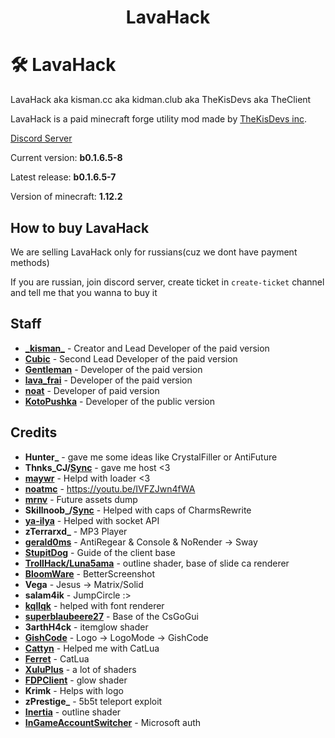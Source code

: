 <h1 align="center">LavaHack</h1>

# 🛠️ LavaHack
LavaHack aka kisman.cc aka kidman.club aka TheKisDevs aka TheClient

LavaHack is a paid minecraft forge utility mod made by [TheKisDevs inc](https://github.com/TheKisDevs/).

[Discord Server](https://discord.gg/NNn7WXfkNB)

Current version: **b0.1.6.5-8**

Latest release: **b0.1.6.5-7**

Version of minecraft: **1.12.2**

## How to buy LavaHack
We are selling LavaHack only for russians(cuz we dont have payment methods)

If you are russian, join discord server, create ticket in `create-ticket` channel and tell me that you wanna to buy it

## Staff
- [**\_kisman_**](https://github.com/kisman2000) - Creator and Lead Developer of the paid version
- [**Cubic**](https://github.com/Cuubicc) - Second Lead Developer of the paid version
- [**Gentleman**](https://github.com/GentlemanMC) - Developer of the paid version
- [**lava_frai**](https://github.com/lavaFrai) - Developer of the paid version
- [**noat**](https://github.com/noatmc) - Developer of paid version
- [**KotoPushka**](https://github.com/kotopushka12) - Developer of the public version

## Credits
- **Hunter_** - gave me some ideas like CrystalFiller or AntiFuture
- **Thnks_CJ/[Sync](https://discord.gg/CpUReYwUCA)** - gave me host <3
- **[maywr](https://github.com/maywr)** - Helpd with loader <3
- **[noatmc](https://youtu.be/IVFZJwn4fWA)** - https://youtu.be/IVFZJwn4fWA
- **[mrnv](https://github.com/mr-nv)** - Future assets dump
- **Skillnoob_/[Sync](https://discord.gg/CpUReYwUCA)** - Helped with caps of CharmsRewrite
- **[ya-ilya](https://github.com/ya-ilya)** - Helped with socket API
- **zTerrarxd_** - MP3 Player
- **[gerald0ms](https://github.com/gerald)** - AntiRegear & Console & NoRender -> Sway
- **[StupitDog](https://www.youtube.com/channel/UCBrAbDKYkJJR0bimvBvbw4A)** - Guide of the client base
- **[TrollHack/Luna5ama](https://github.com/Luna5ama/TrollHack)** - outline shader, base of slide ca renderer
- **[BloomWare](https://github.com/TheBreakery/Bloomware)** - BetterScreenshot
- **Vega** - Jesus -> Matrix/Solid
- **salam4ik** - JumpCircle :>
- **[kqllqk](https://github.com/kqlqk/)** - helped with font renderer
- [**superblaubeere27**](https://github.com/superblaubeere27) - Base of the CsGoGui
- **3arthH4ck** - itemglow shader
- **[GishCode](https://github.com/GishReloaded/Gish-Code-1.12.2)** - Logo -> LogoMode -> GishCode
- [**Cattyn**](https://github.com/cattyngmd/) - Helped me with CatLua
- [**Ferret**](https://github.com/cattyngmd/Ferret) - CatLua
- [**XuluPlus**](https://discord.gg/cenXRGfvRY) - a lot of shaders
- [**FDPClient**](https://github.com/UnlegitMC/FDPClient) - glow shader
- **Krimk** - Helps with logo
- **zPrestige_** - 5b5t teleport exploit
- [**Inertia**](https://inetriaclient.com) - outline shader
- [**InGameAccountSwitcher**](https://github.com/The-Fireplace-Minecraft-Mods/In-Game-Account-Switcher) - Microsoft auth
